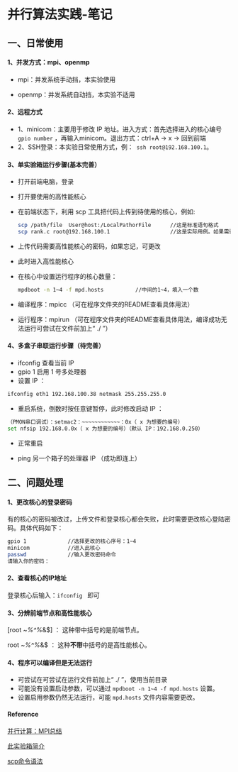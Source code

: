# 并行算法实践-笔记

## 一、日常使用

#### 1、并发方式：mpi、openmp

- mpi：并发系统手动挡，本实验使用

- openmp：并发系统自动挡，本实验不适用

#### 2、远程方式

- 1、minicom：主要用于修改 IP 地址。进入方式：首先选择进入的核心编号 `gpio number` ，再输入minicom。退出方式：ctrl+A  ->  x  ->  回到前端
- 2、SSH登录：本实验日常使用方式，例：` ssh root@192.168.100.1`。


#### 3、单实验箱运行步骤(基本完善）
- 打开前端电脑，登录

- 打开要使用的高性能核心

- 在前端状态下，利用 scp 工具把代码上传到待使用的核心，例如: 

  ```sh
  scp /path/file  User@host:/LocalPathorFile      //这是标准语句格式
  scp rank.c root@192.168.100.1                   //这是实际用例。如果需要多核心并行，需要把代码上传到每个核心。
  ```

- 上传代码需要高性能核心的密码，如果忘记，可更改

- 此时进入高性能核心

- 在核心中设置运行程序的核心数量：

  ```sh
  mpdboot -n 1~4 -f mpd.hosts          //中间的1~4，填入一个数
  ```

- 编译程序：mpicc      （可在程序文件夹的README查看具体用法）

- 运行程序：mpirun   （可在程序文件夹的README查看具体用法，编译成功无法运行可尝试在文件前加上“ ./ ”）


#### 4、多盒子串联运行步骤（待完善）
- ifconfig 查看当前 IP
- gpio 1 启用  1 号多处理器
- 设置 IP ：
```sh
ifconfig eth1 192.168.100.38 netmask 255.255.255.0
```
- 重启系统，倒数时按任意键暂停，此时修改启动 IP ：
```sh
（PMON串口调试）：setmac2：~~~~~~~~~~~~：0x（ x 为想要的编号）
set nfsip 192.168.0.0x（ x 为想要的编号）（默认 IP：192.168.0.250）
```
- 正常重启

- ping 另一个箱子的处理器 IP （成功即连上）

  


## 二、问题处理
#### 1、更改核心的登录密码

有的核心的密码被改过，上传文件和登录核心都会失败，此时需要更改核心登陆密码。具体代码如下：

```sh
gpio 1             //选择更改的核心序号：1~4
minicom            //进入此核心
passwd             //输入更改密码命令
请输入你的密码：
```

#### 2、查看核心的IP地址

登录核心后输入：`ifconfig `  即可 

#### 3、分辨前端节点和高性能核心

[root ~*%^%*&$] ：      这种带中括号的是前端节点。

 root ~*%^%*&$  ：      这种**不带**中括号的是高性能核心。

#### 4、程序可以编译但是无法运行

- 可尝试在可尝试在运行文件前加上“ ./ ”，使用当前目录
- 可能没有设置启动参数，可以通过  `mpdboot -n 1~4 -f mpd.hosts`  设置。
- 设置启用参数仍然无法运行，可能  `mpd.hosts`  文件内容需要更改。





#### Reference

[并行计算：MPI总结](https://blog.csdn.net/qq_40765537/article/details/106425355)

[此实验箱简介](http://www.loongson.cn/business/general2/jiaoxue/jiaoxueshiyanxiang/2015/09/69.html)

[scp命令语法](https://blog.csdn.net/weixin_34177064/article/details/92177168)




